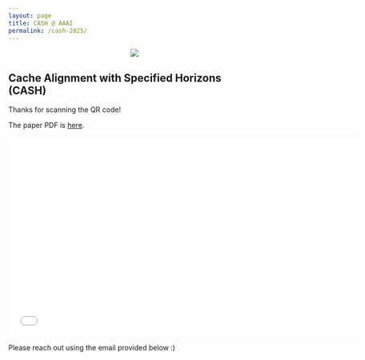 ```yaml
---
layout: page
title: CASH @ AAAI
permalink: /cash-2025/
---
```

<!-- Insert mlqt png -->
<p align="center">
<img align = "center" src="../assets/aaai25_logo.png" >
</p>


## Cache Alignment with Specified Horizons (CASH)


Thanks for scanning the QR code! 



The paper PDF is [here](assets/AAAI_GenPlan.pdf).



<!-- For convenience, the poster is here for later viewing:
<p align="center">
<img align = "center" src="../assets/mlqt-file.pdf" >
</p> -->
<p align="center">
<embed src="../assets/cash-file.pdf" width="700" height="400" 
 type="application/pdf">
</p>
Please reach out using the email provided below :)

